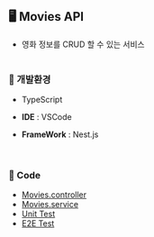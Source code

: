 ## **🖥️**  Movies API
- 영화 정보를 CRUD 할 수 있는 서비스
  <br>  <br> 

### **📌** 개발환경

- TypeScript

- **IDE** : VSCode

- **FrameWork** : Nest.js 
<br> 

### **📌** Code
- [Movies.controller](src/movies/movies.controller.ts)
- [Movies.service](src/movies/movies.service.ts)
- [Unit Test](src/movies/movies.service.spec.ts)
- [E2E Test](test/app.e2e-spec.ts)
